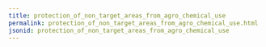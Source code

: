 ```yaml
---
title: protection_of_non_target_areas_from_agro_chemical_use
permalink: protection_of_non_target_areas_from_agro_chemical_use.html
jsonid: protection_of_non_target_areas_from_agro_chemical_use
---
```

